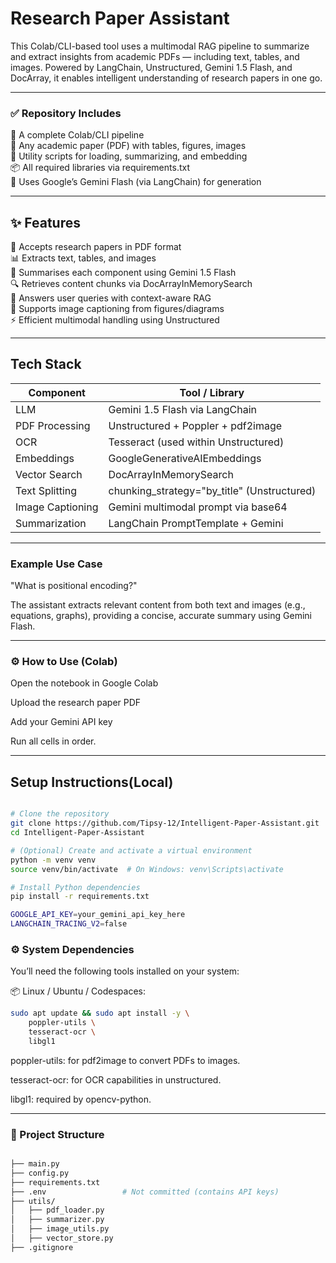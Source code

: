 #  Research Paper Assistant

This Colab/CLI-based tool uses a multimodal RAG pipeline to summarize and extract insights from academic PDFs — including text, tables, and images. Powered by LangChain, Unstructured, Gemini 1.5 Flash, and DocArray, it enables intelligent understanding of research papers in one go.

---

### ✅ Repository Includes
📄 A complete Colab/CLI pipeline  
📂 Any academic paper (PDF) with tables, figures, images  
🧰 Utility scripts for loading, summarizing, and embedding  
📦 All required libraries via requirements.txt  
🔑 Uses Google’s Gemini Flash (via LangChain) for generation  

---

## ✨ Features

📝 Accepts research papers in PDF format  
📊 Extracts text, tables, and images  
🧠 Summarises each component using Gemini 1.5 Flash  
🔍 Retrieves content chunks via DocArrayInMemorySearch  
💬 Answers user queries with context-aware RAG  
📸 Supports image captioning from figures/diagrams  
⚡ Efficient multimodal handling using Unstructured  

---

##  Tech Stack

| Component         | Tool / Library                          |
|-------------------|------------------------------------------|
| LLM               | Gemini 1.5 Flash via LangChain           |
| PDF Processing    | Unstructured + Poppler + pdf2image       |
| OCR               | Tesseract (used within Unstructured)     |
| Embeddings        | GoogleGenerativeAIEmbeddings             |
| Vector Search     | DocArrayInMemorySearch                   |
| Text Splitting    | chunking_strategy="by_title" (Unstructured) |
| Image Captioning  | Gemini multimodal prompt via base64      |
| Summarization     | LangChain PromptTemplate + Gemini        |

---

### Example Use Case
"What is positional encoding?"

The assistant extracts relevant content from both text and images (e.g., equations, graphs), providing a concise, accurate summary using Gemini Flash.

---

### ⚙️ How to Use (Colab)
Open the notebook in Google Colab

Upload the research paper PDF

Add your Gemini API key

Run all cells in order.

---

## Setup Instructions(Local)
```bash

# Clone the repository
git clone https://github.com/Tipsy-12/Intelligent-Paper-Assistant.git
cd Intelligent-Paper-Assistant

# (Optional) Create and activate a virtual environment
python -m venv venv
source venv/bin/activate  # On Windows: venv\Scripts\activate

# Install Python dependencies
pip install -r requirements.txt

GOOGLE_API_KEY=your_gemini_api_key_here
LANGCHAIN_TRACING_V2=false
```

### ⚙️ System Dependencies
You’ll need the following tools installed on your system:

📦 Linux / Ubuntu / Codespaces:
```bash
sudo apt update && sudo apt install -y \
    poppler-utils \
    tesseract-ocr \
    libgl1
```
poppler-utils: for pdf2image to convert PDFs to images.

tesseract-ocr: for OCR capabilities in unstructured.

libgl1: required by opencv-python.

---



 ### 📁 Project Structure
```bash

├── main.py
├── config.py
├── requirements.txt
├── .env                 # Not committed (contains API keys)
├── utils/
│   ├── pdf_loader.py
│   ├── summarizer.py
│   ├── image_utils.py
│   ├── vector_store.py
├── .gitignore






